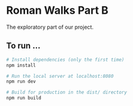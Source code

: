 # Roman Walks Part B

The exploratory part of our project.

## To run ...

```bash
# Install dependencies (only the first time)
npm install

# Run the local server at localhost:8080
npm run dev

# Build for production in the dist/ directory
npm run build
```
